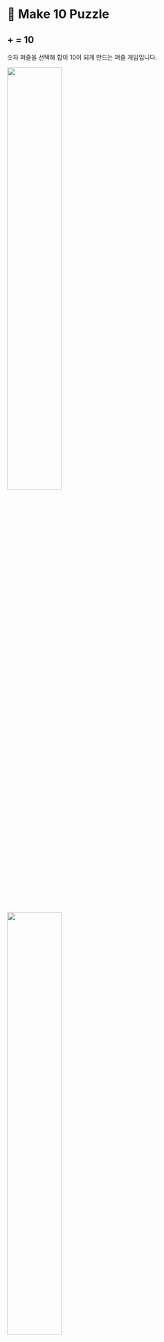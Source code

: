 # 🔢 Make 10 Puzzle
## + = 10
숫자 퍼즐을 선택해 합이 10이 되게 만드는 퍼즐 게임입니다.

<div>
<img width="50%" src="https://user-images.githubusercontent.com/67315989/205558316-c417a220-ca9c-4893-bac1-eeeb2049c333.png">
<img width="50%" src="https://user-images.githubusercontent.com/67315989/205558429-c425f617-b60b-40db-b807-2ef8afea98e7.png">
</div>

## 💻 개발 기간
2022년 10월 21일 ~ 2022년 12월 5일

## 🛠 스택
+ Unity
+ C#

## 🎮 플레이 방법
+ 드래그로 숫자 블럭들을 묶어 합이 10이 되면 펑💥
+ 1분 동안 최대한 많은 점수를 획득하세요.

## 다운로드
[Make 10 Puzzle](https://drive.google.com/file/d/1WH4-NMViPB7Uu5oSvRwSxvCRn3SOdSFL/view?usp=sharing)
(압축 풀기 후 exe 실행)
